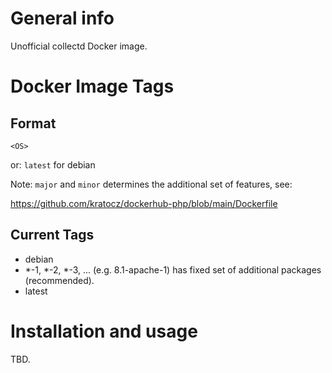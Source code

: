 # General info

Unofficial collectd Docker image.

# Docker Image Tags

## Format

```
<OS>
```

or: `latest` for debian

Note: `major` and `minor` determines the additional set of features, see:

https://github.com/kratocz/dockerhub-php/blob/main/Dockerfile

## Current Tags

- debian
- *-1, *-2, *-3, ... (e.g. 8.1-apache-1) has fixed set of additional packages (recommended).
- latest

# Installation and usage

TBD.
